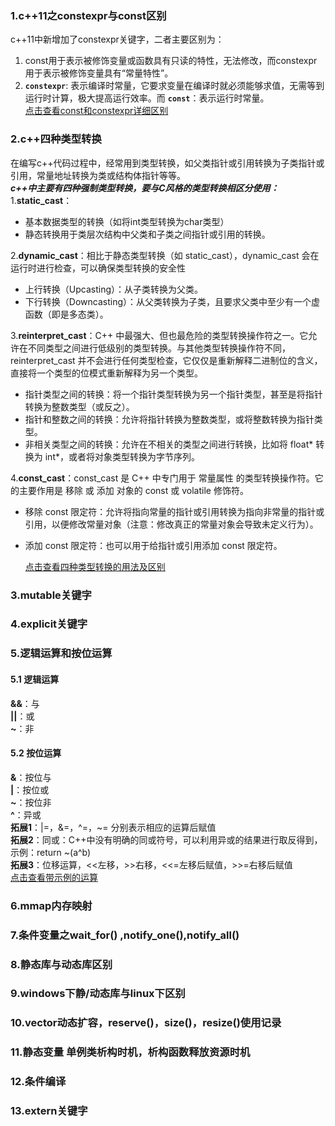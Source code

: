 ### 1.c++11之constexpr与const区别
c++11中新增加了constexpr关键字，二者主要区别为：
1. const用于表示被修饰变量或函数具有只读的特性，无法修改，而constexpr用于表示被修饰变量具有“常量特性”。
2. **`constexpr`**: 表示编译时常量，它要求变量在编译时就必须能够求值，无需等到运行时计算，极大提高运行效率。而 **`const`**：表示运行时常量。  
   [点击查看const和constexpr详细区别](https://zhuanlan.zhihu.com/p/685959718)
### 2.c++四种类型转换
在编写c++代码过程中，经常用到类型转换，如父类指针或引用转换为子类指针或引用，常量地址转换为类或结构体指针等等。  
*__c++中主要有四种强制类型转换，要与C风格的类型转换相区分使用：__*  
1.**static_cast**：
 - 基本数据类型的转换（如将int类型转换为char类型）
 - 静态转换用于类层次结构中父类和子类之间指针或引用的转换。

2.**dynamic_cast**：相比于静态类型转换（如 static_cast），dynamic_cast 会在运行时进行检查，可以确保类型转换的安全性    
 - 上行转换（Upcasting）：从子类转换为父类。
 - 下行转换（Downcasting）：从父类转换为子类，且要求父类中至少有一个虚函数（即是多态类）。

3.**reinterpret_cast**：C++ 中最强大、但也最危险的类型转换操作符之一。它允许在不同类型之间进行低级别的类型转换。与其他类型转换操作符不同，reinterpret_cast 并不会进行任何类型检查，它仅仅是重新解释二进制位的含义，直接将一个类型的位模式重新解释为另一个类型。  
 - 指针类型之间的转换：将一个指针类型转换为另一个指针类型，甚至是将指针转换为整数类型（或反之）。
 - 指针和整数之间的转换：允许将指针转换为整数类型，或将整数转换为指针类型。
 - 非相关类型之间的转换：允许在不相关的类型之间进行转换，比如将 float* 转换为 int*，或者将对象类型转换为字节序列。

4.**const_cast**：const_cast 是 C++ 中专门用于 常量属性 的类型转换操作符。它的主要作用是 移除 或 添加 对象的 const 或 volatile 修饰符。  
 - 移除 const 限定符：允许将指向常量的指针或引用转换为指向非常量的指针或引用，以便修改常量对象（注意：修改真正的常量对象会导致未定义行为）。
 - 添加 const 限定符：也可以用于给指针或引用添加 const 限定符。

   [点击查看四种类型转换的用法及区别](https://blog.csdn.net/weixin_45031801/article/details/142147962)

### 3.mutable关键字

### 4.explicit关键字  

### 5.逻辑运算和按位运算  
#### 5.1 逻辑运算
**&&**：与    
**||**：或     
**~**：非
#### 5.2 按位运算
**&**：按位与    
**|**：按位或     
**~**：按位非    
**^**：异或  
**拓展1**：|=，&=，^=，~= 分别表示相应的运算后赋值  
**拓展2**：同或：C++中没有明确的同或符号，可以利用异或的结果进行取反得到，示例：return ~(a^b)  
**拓展3**：位移运算，<<左移，>>右移，<<=左移后赋值，>>=右移后赋值  
  [点击查看带示例的运算](https://www.cnblogs.com/zhangzhixi/p/13875465.html)
### 6.mmap内存映射

### 7.条件变量之wait_for() ,notify_one(),notify_all() 

### 8.静态库与动态库区别 

### 9.windows下静/动态库与linux下区别

### 10.vector动态扩容，reserve()，size()，resize()使用记录

### 11.静态变量 单例类析构时机，析构函数释放资源时机

### 12.条件编译

### 13.extern关键字



